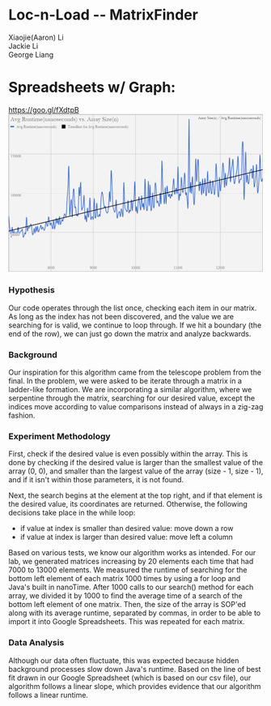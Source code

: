 # Loc-n-Load -- MatrixFinder
Xiaojie(Aaron) Li
<br>
Jackie Li
<br>
George Liang
# Spreadsheets w/ Graph:
https://goo.gl/fXdtpB
![](graph/MatrixFinderGraph.PNG)

### Hypothesis
Our code operates through the list once, checking each item in our matrix. As long as the index has not been discovered, 
and the value we are searching for is valid, we continue to loop through. If we hit a boundary (the end of the row), we can
just go down the matrix and analyze backwards.

### Background
Our inspiration for this algorithm came from the telescope problem from the final. In the problem, we were asked to be iterate
through a matrix in a ladder-like formation. We are incorporating a similar algorithm, where we serpentine through the matrix, 
searching for our desired value, except the indices move according to value comparisons instead of always in a zig-zag fashion. 

### Experiment Methodology
First, check if the desired value is even possibly within the array. This is
done by checking if the desired value is larger than the smallest value of the
array (0, 0), and smaller than the largest value of the array (size - 1, size - 1),
and if it isn't within those parameters, it is not found.

Next, the search begins at the element at the top right, and if that element
is the desired value, its coordinates are returned. Otherwise, the following
decisions take place in the while loop:
* if value at index is smaller than desired value: move down a row
* if value at index is larger than desired value: move left a column

Based on various tests, we know our algorithm works as intended. For our lab, we generated matrices increasing by 20 elements each time 
that had 7000 to 13000 elements. We measured the runtime of searching for the bottom left element of each matrix
1000 times by using a for loop and Java's built in nanoTime. After 1000 calls to our search() method for each array, we divided it by 1000 to find the average time of a search of the bottom left element of one matrix. Then, the size of the array is SOP'ed along with its average runtime, separated by commas, in order to be able to import it into Google Spreadsheets. This was repeated for each matrix.


### Data Analysis
Although our data often fluctuate, this was expected because hidden background processes slow down Java's runtime. Based on the line of best fit drawn in 
our Google Spreadsheet (which is based on our csv file), our algorithm follows a linear slope, which provides evidence that our algorithm  
follows a linear runtime.  
